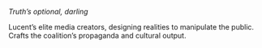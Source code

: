 *Truth’s optional, darling*

Lucent’s elite media creators, designing realities to manipulate the public.
Crafts the coalition’s propaganda and cultural output.